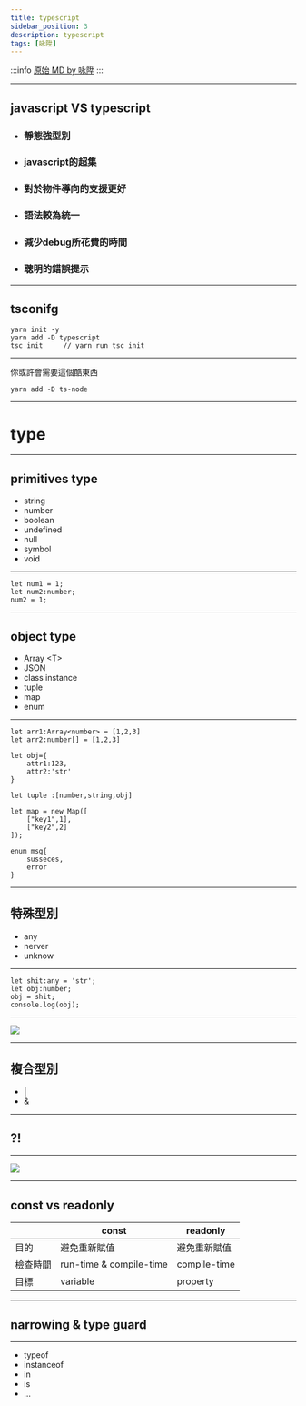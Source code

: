 ```yaml
---
title: typescript
sidebar_position: 3
description: typescript
tags: [咏陞]
---
```


:::info
[原始 MD by 咏陞](https://hackmd.io/@lxIxxk-uRO28KO5slEfMgQ/r1YMprty5#/)
:::



----

## javascript VS typescript

- ### 靜態強型別
- ### javascript的超集
- ### 對於物件導向的支援更好
- ### 語法較為統一
- ### 減少debug所花費的時間
- ### 聰明的錯誤提示

---

## tsconifg

```bash=
yarn init -y
yarn add -D typescript
tsc init     // yarn run tsc init
```

----

你或許會需要這個酷東西
```bash=
yarn add -D ts-node
```

---

# type

----

## primitives type

- string 
- number
- boolean
- undefined
- null
- symbol
- void

----

```typescript=
let num1 = 1;
let num2:number;
num2 = 1;
```

----

## object type

- Array \<T\>
- JSON
- class instance
- tuple
- map
- enum

----

```typescript=
let arr1:Array<number> = [1,2,3]
let arr2:number[] = [1,2,3]

let obj={
    attr1:123,
    attr2:'str'
}

let tuple :[number,string,obj]

let map = new Map([
    ["key1",1],
    ["key2",2]
]);

enum msg{
    susseces,
    error
}
```

----

## 特殊型別

- any
- nerver
- unknow

----

```typescript=
let shit:any = 'str';
let obj:number;
obj = shit;
console.log(obj);
```

----

![](https://i.imgur.com/KmR2pQS.png)

----

## 複合型別

- |
- &

---

## ?!

----

![](https://i.imgur.com/fcuP2Ks.png)

----

## const vs readonly



|          | const                   | readonly     |
| -------- | ----------------------- | ------------ |
| 目的     | 避免重新賦值            | 避免重新賦值 |
| 檢查時間 | run-time & compile-time | compile-time |
| 目標     | variable                | property     |



---

## narrowing & type guard

----

- typeof
- instanceof
- in
- is
- ...


